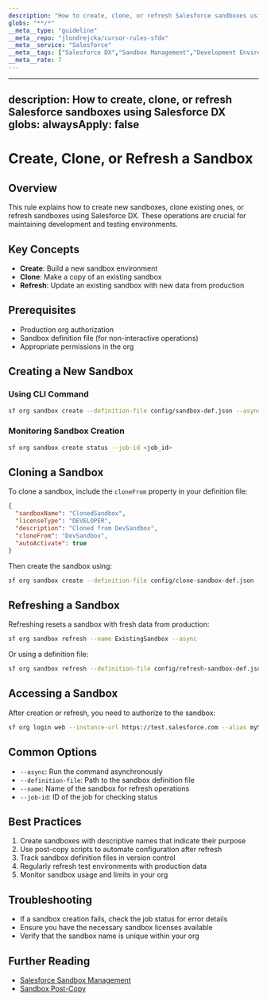```yaml
---
description: "How to create, clone, or refresh Salesforce sandboxes using Salesforce DX"
globs: "**/*"
__meta__type: "guideline"
__meta__repo: "jlondrejcka/cursor-rules-sfdx"
__meta__service: "Salesforce"
__meta__tags: ["Salesforce DX","Sandbox Management","Development Environment","Testing","CLI"]
__meta__rate: 7
---
```

---
description: How to create, clone, or refresh Salesforce sandboxes using Salesforce DX
globs:
alwaysApply: false
---
# Create, Clone, or Refresh a Sandbox

## Overview
This rule explains how to create new sandboxes, clone existing ones, or refresh sandboxes using Salesforce DX. These operations are crucial for maintaining development and testing environments.

## Key Concepts
- **Create**: Build a new sandbox environment
- **Clone**: Make a copy of an existing sandbox
- **Refresh**: Update an existing sandbox with new data from production

## Prerequisites
- Production org authorization
- Sandbox definition file (for non-interactive operations)
- Appropriate permissions in the org

## Creating a New Sandbox
### Using CLI Command
```bash
sf org sandbox create --definition-file config/sandbox-def.json --async
```

### Monitoring Sandbox Creation
```bash
sf org sandbox create status --job-id <job_id>
```

## Cloning a Sandbox
To clone a sandbox, include the `cloneFrom` property in your definition file:
```json
{
  "sandboxName": "ClonedSandbox",
  "licenseType": "DEVELOPER",
  "description": "Cloned from DevSandbox",
  "cloneFrom": "DevSandbox",
  "autoActivate": true
}
```

Then create the sandbox using:
```bash
sf org sandbox create --definition-file config/clone-sandbox-def.json --async
```

## Refreshing a Sandbox
Refreshing resets a sandbox with fresh data from production:

```bash
sf org sandbox refresh --name ExistingSandbox --async
```

Or using a definition file:
```bash
sf org sandbox refresh --definition-file config/refresh-sandbox-def.json --async
```

## Accessing a Sandbox
After creation or refresh, you need to authorize to the sandbox:

```bash
sf org login web --instance-url https://test.salesforce.com --alias mySandbox
```

## Common Options
- `--async`: Run the command asynchronously
- `--definition-file`: Path to the sandbox definition file
- `--name`: Name of the sandbox for refresh operations
- `--job-id`: ID of the job for checking status

## Best Practices
1. Create sandboxes with descriptive names that indicate their purpose
2. Use post-copy scripts to automate configuration after refresh
3. Track sandbox definition files in version control
4. Regularly refresh test environments with production data
5. Monitor sandbox usage and limits in your org

## Troubleshooting
- If a sandbox creation fails, check the job status for error details
- Ensure you have the necessary sandbox licenses available
- Verify that the sandbox name is unique within your org

## Further Reading
- [Salesforce Sandbox Management](https://help.salesforce.com/articleView?id=sf.data_sandbox_manage.htm)
- [Sandbox Post-Copy](https://help.salesforce.com/articleView?id=sf.data_sandbox_postcopy_script.htm)